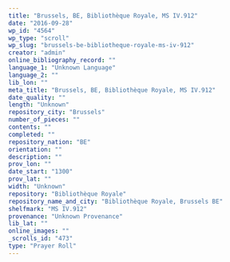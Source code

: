 ```yaml
---
title: "Brussels, BE, Bibliothèque Royale, MS IV.912"
date: "2016-09-28"
wp_id: "4564"
wp_type: "scroll"
wp_slug: "brussels-be-bibliotheque-royale-ms-iv-912"
creator: "admin"
online_bibliography_record: ""
language_1: "Unknown Language"
language_2: ""
lib_lon: ""
meta_title: "Brussels, BE, Bibliothèque Royale, MS IV.912"
date_quality: ""
length: "Unknown"
repository_city: "Brussels"
number_of_pieces: ""
contents: ""
completed: ""
repository_nation: "BE"
orientation: ""
description: ""
prov_lon: ""
date_start: "1300"
prov_lat: ""
width: "Unknown"
repository: "Bibliothèque Royale"
repository_name_and_city: "Bibliothèque Royale, Brussels BE"
shelfmark: "MS IV.912"
provenance: "Unknown Provenance"
lib_lat: ""
online_images: ""
_scrolls_id: "473"
type: "Prayer Roll"
---
```



